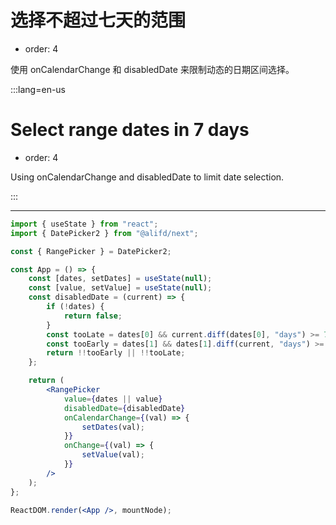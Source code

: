 # 选择不超过七天的范围

-   order: 4

使用 onCalendarChange 和 disabledDate 来限制动态的日期区间选择。

:::lang=en-us

# Select range dates in 7 days

-   order: 4

Using onCalendarChange and disabledDate to limit date selection.

:::

---

```jsx
import { useState } from "react";
import { DatePicker2 } from "@alifd/next";

const { RangePicker } = DatePicker2;

const App = () => {
    const [dates, setDates] = useState(null);
    const [value, setValue] = useState(null);
    const disabledDate = (current) => {
        if (!dates) {
            return false;
        }
        const tooLate = dates[0] && current.diff(dates[0], "days") >= 7;
        const tooEarly = dates[1] && dates[1].diff(current, "days") >= 7;
        return !!tooEarly || !!tooLate;
    };

    return (
        <RangePicker
            value={dates || value}
            disabledDate={disabledDate}
            onCalendarChange={(val) => {
                setDates(val);
            }}
            onChange={(val) => {
                setValue(val);
            }}
        />
    );
};

ReactDOM.render(<App />, mountNode);
```
